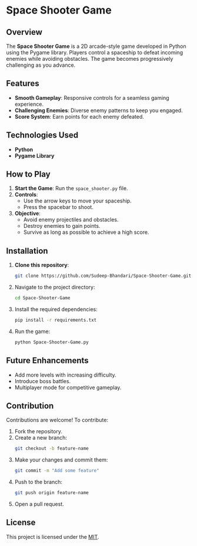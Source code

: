 # Space Shooter Game

## Overview

The **Space Shooter Game** is a 2D arcade-style game developed in Python using the Pygame library. Players control a spaceship to defeat incoming enemies while avoiding obstacles. The game becomes progressively challenging as you advance.

## Features

- **Smooth Gameplay**: Responsive controls for a seamless gaming experience.
- **Challenging Enemies**: Diverse enemy patterns to keep you engaged.
- **Score System**: Earn points for each enemy defeated.

## Technologies Used

- **Python**
- **Pygame Library**

## How to Play

1. **Start the Game**: Run the `space_shooter.py` file.
2. **Controls**:
   - Use the arrow keys to move your spaceship.
   - Press the spacebar to shoot.
3. **Objective**:
   - Avoid enemy projectiles and obstacles.
   - Destroy enemies to gain points.
   - Survive as long as possible to achieve a high score.

## Installation

1. **Clone this repository**:
   ```bash
   git clone https://github.com/Sudeep-Bhandari/Space-Shooter-Game.git
2. Navigate to the project directory:
   ```bash
   cd Space-Shooter-Game
3. Install the required dependencies:
   ```bash
   pip install -r requirements.txt
4. Run the game:
   ```bash
   python Space-Shooter-Game.py

## Future Enhancements
   - Add more levels with increasing difficulty.
   - Introduce boss battles.
   - Multiplayer mode for competitive gameplay.
    
## Contribution
Contributions are welcome! To contribute:
1. Fork the repository.
2. Create a new branch:
   ```bash
   git checkout -b feature-name
3. Make your changes and commit them:
   ```bash
   git commit -m "Add some feature"
4. Push to the branch:
   ```bash
   git push origin feature-name
5. Open a pull request.
   
## License
This project is licensed under the [MIT](https://choosealicense.com/licenses/mit/).
